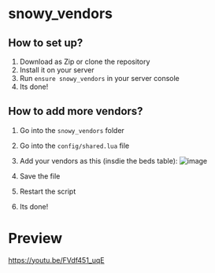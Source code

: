 # snowy_vendors
 
## How to set up?

1. Download as Zip or clone the repository
2. Install it on your server
3. Run `ensure snowy_vendors` in your server console
4. Its done!

## How to add more vendors?
1. Go into the `snowy_vendors` folder
2. Go into the `config/shared.lua` file
3. Add your vendors as this (insdie the beds table):
![image](https://github.com/user-attachments/assets/4b3b9261-4860-4152-983f-08e349597316)

4. Save the file
5. Restart the script
6. Its done!


# Preview
https://youtu.be/FVdf451_uqE
